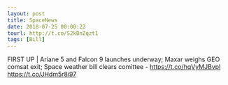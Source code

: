 ```yaml
---
layout: post
title: SpaceNews
date: 2018-07-25 00:00:22
tourl: http://t.co/S2kBnZqzt1
tags: [Bill]
---
```

FIRST UP | Ariane 5 and Falcon 9 launches underway; Maxar weighs GEO comsat exit; Space weather bill clears comittee - https://t.co/hqVyMJBvpl https://t.co/JHdm5r8i97